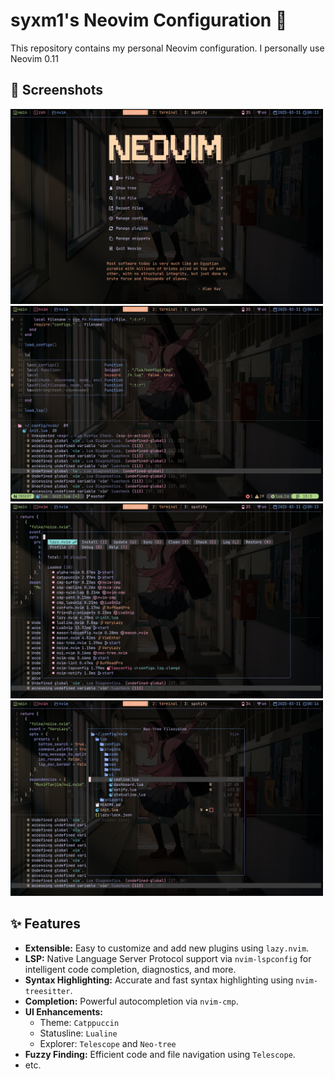 # syxm1's Neovim Configuration 🚀

This repository contains my personal Neovim configuration. I personally use Neovim 0.11

## 📸 Screenshots
<p>
   <img src="https://github.com/syxm1/nvim/blob/master/screenshots/dashboard.png" alt="dashboard" width="500">
   <img src="https://github.com/syxm1/nvim/blob/master/screenshots/completions.png" alt="completions" width="500">
   <img src="https://github.com/syxm1/nvim/blob/master/screenshots/lazy.png" alt="lazy" width="500">
   <img src="https://github.com/syxm1/nvim/blob/master/screenshots/tree.png" alt="tree" width="500">
</p>

## ✨ Features

* **Extensible:** Easy to customize and add new plugins using `lazy.nvim`.
* **LSP:** Native Language Server Protocol support via `nvim-lspconfig` for intelligent code completion, diagnostics, and more.
* **Syntax Highlighting:** Accurate and fast syntax highlighting using `nvim-treesitter`.
* **Completion:** Powerful autocompletion via `nvim-cmp`.
* **UI Enhancements:**
   * Theme: `Catppuccin`
   * Statusline: `Lualine`
   * Explorer: `Telescope` and `Neo-tree`
* **Fuzzy Finding:** Efficient code and file navigation using `Telescope`.
* etc.
